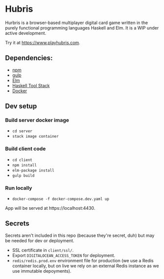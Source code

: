 # Hubris
Hurbris is a browser-based multiplayer digital card game written in the purely functional programming languages Haskell and Elm. It is a WIP under active development.

Try it at https://www.playhubris.com.

## Dependencies:
* [npm](https://www.npmjs.com/get-npm)
* [gulp](https://www.npmjs.com/package/gulp)
* [Elm](https://guide.elm-lang.org/install.html)
* [Haskell Tool Stack](https://docs.haskellstack.org/en/stable/README/)
* [Docker](https://docs.docker.com/engine/installation/)

## Dev setup

### Build server docker image
* `cd server`
* `stack image container`

### Build client code
* `cd client`
* `npm install`
* `elm-package install`
* `gulp build`

### Run locally
* `docker-compose -f docker-compose.dev.yaml up`

App will be served at https://localhost:4430.


## Secrets
Secrets aren't included in this repo (because they're secret, duh) but may be needed for dev or deployment.

* SSL certificate in `client/ssl/`.
* Export `DIGITALOCEAN_ACCESS_TOKEN` for deployment.
* `redis/redis.prod.env` environment file for production (we use a Redis container locally, but on live we rely on an external Redis instance as we use immutable depoyments).
